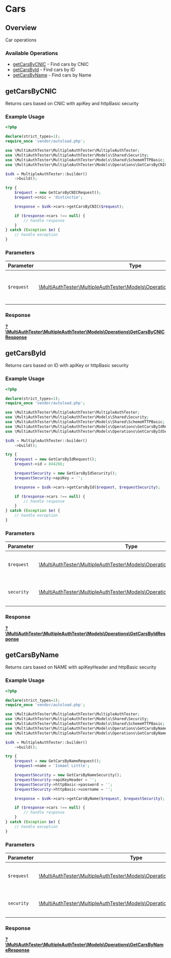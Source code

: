 # Cars

## Overview

Car operations

### Available Operations

* [getCarsByCNIC](#getcarsbycnic) - Find cars by CNIC
* [getCarsById](#getcarsbyid) - Find cars by ID
* [getCarsByName](#getcarsbyname) - Find cars by Name

## getCarsByCNIC

Returns cars based on CNIC with apiKey and  httpBasic security

### Example Usage

```php
<?php

declare(strict_types=1);
require_once 'vendor/autoload.php';

use \MultiAuthTester\MultipleAuthTester\MultipleAuthTester;
use \MultiAuthTester\MultipleAuthTester\Models\Shared\Security;
use \MultiAuthTester\MultipleAuthTester\Models\Shared\SchemeHTTPBasic;
use \MultiAuthTester\MultipleAuthTester\Models\Operations\GetCarsByCNICRequest;

$sdk = MultipleAuthTester::builder()
    ->build();

try {
    $request = new GetCarsByCNICRequest();
    $request->cnic = 'distinctio';

    $response = $sdk->cars->getCarsByCNIC($request);

    if ($response->cars !== null) {
        // handle response
    }
} catch (Exception $e) {
    // handle exception
}
```

### Parameters

| Parameter                                                                                                                     | Type                                                                                                                          | Required                                                                                                                      | Description                                                                                                                   |
| ----------------------------------------------------------------------------------------------------------------------------- | ----------------------------------------------------------------------------------------------------------------------------- | ----------------------------------------------------------------------------------------------------------------------------- | ----------------------------------------------------------------------------------------------------------------------------- |
| `$request`                                                                                                                    | [\MultiAuthTester\MultipleAuthTester\Models\Operations\GetCarsByCNICRequest](../../models/operations/GetCarsByCNICRequest.md) | :heavy_check_mark:                                                                                                            | The request object to use for the request.                                                                                    |


### Response

**[?\MultiAuthTester\MultipleAuthTester\Models\Operations\GetCarsByCNICResponse](../../models/operations/GetCarsByCNICResponse.md)**


## getCarsById

Returns cars based on ID with apiKey or httpBasic security

### Example Usage

```php
<?php

declare(strict_types=1);
require_once 'vendor/autoload.php';

use \MultiAuthTester\MultipleAuthTester\MultipleAuthTester;
use \MultiAuthTester\MultipleAuthTester\Models\Shared\Security;
use \MultiAuthTester\MultipleAuthTester\Models\Shared\SchemeHTTPBasic;
use \MultiAuthTester\MultipleAuthTester\Models\Operations\GetCarsByIdRequest;
use \MultiAuthTester\MultipleAuthTester\Models\Operations\GetCarsByIdSecurity;

$sdk = MultipleAuthTester::builder()
    ->build();

try {
    $request = new GetCarsByIdRequest();
    $request->id = 844266;

    $requestSecurity = new GetCarsByIdSecurity();
    $requestSecurity->apiKey = '';

    $response = $sdk->cars->getCarsById($request, $requestSecurity);

    if ($response->cars !== null) {
        // handle response
    }
} catch (Exception $e) {
    // handle exception
}
```

### Parameters

| Parameter                                                                                                                   | Type                                                                                                                        | Required                                                                                                                    | Description                                                                                                                 |
| --------------------------------------------------------------------------------------------------------------------------- | --------------------------------------------------------------------------------------------------------------------------- | --------------------------------------------------------------------------------------------------------------------------- | --------------------------------------------------------------------------------------------------------------------------- |
| `$request`                                                                                                                  | [\MultiAuthTester\MultipleAuthTester\Models\Operations\GetCarsByIdRequest](../../models/operations/GetCarsByIdRequest.md)   | :heavy_check_mark:                                                                                                          | The request object to use for the request.                                                                                  |
| `security`                                                                                                                  | [\MultiAuthTester\MultipleAuthTester\Models\Operations\GetCarsByIdSecurity](../../models/operations/GetCarsByIdSecurity.md) | :heavy_check_mark:                                                                                                          | The security requirements to use for the request.                                                                           |


### Response

**[?\MultiAuthTester\MultipleAuthTester\Models\Operations\GetCarsByIdResponse](../../models/operations/GetCarsByIdResponse.md)**


## getCarsByName

Returns cars based on NAME with apiKeyHeader and httpBasic security

### Example Usage

```php
<?php

declare(strict_types=1);
require_once 'vendor/autoload.php';

use \MultiAuthTester\MultipleAuthTester\MultipleAuthTester;
use \MultiAuthTester\MultipleAuthTester\Models\Shared\Security;
use \MultiAuthTester\MultipleAuthTester\Models\Shared\SchemeHTTPBasic;
use \MultiAuthTester\MultipleAuthTester\Models\Operations\GetCarsByNameRequest;
use \MultiAuthTester\MultipleAuthTester\Models\Operations\GetCarsByNameSecurity;

$sdk = MultipleAuthTester::builder()
    ->build();

try {
    $request = new GetCarsByNameRequest();
    $request->name = 'Ismael Little';

    $requestSecurity = new GetCarsByNameSecurity();
    $requestSecurity->apiKeyHeader = '';
    $requestSecurity->httpBasic->password = '';
    $requestSecurity->httpBasic->username = '';

    $response = $sdk->cars->getCarsByName($request, $requestSecurity);

    if ($response->cars !== null) {
        // handle response
    }
} catch (Exception $e) {
    // handle exception
}
```

### Parameters

| Parameter                                                                                                                       | Type                                                                                                                            | Required                                                                                                                        | Description                                                                                                                     |
| ------------------------------------------------------------------------------------------------------------------------------- | ------------------------------------------------------------------------------------------------------------------------------- | ------------------------------------------------------------------------------------------------------------------------------- | ------------------------------------------------------------------------------------------------------------------------------- |
| `$request`                                                                                                                      | [\MultiAuthTester\MultipleAuthTester\Models\Operations\GetCarsByNameRequest](../../models/operations/GetCarsByNameRequest.md)   | :heavy_check_mark:                                                                                                              | The request object to use for the request.                                                                                      |
| `security`                                                                                                                      | [\MultiAuthTester\MultipleAuthTester\Models\Operations\GetCarsByNameSecurity](../../models/operations/GetCarsByNameSecurity.md) | :heavy_check_mark:                                                                                                              | The security requirements to use for the request.                                                                               |


### Response

**[?\MultiAuthTester\MultipleAuthTester\Models\Operations\GetCarsByNameResponse](../../models/operations/GetCarsByNameResponse.md)**


